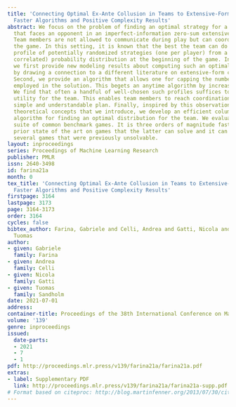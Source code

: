 ```yaml
---
title: 'Connecting Optimal Ex-Ante Collusion in Teams to Extensive-Form Correlation:
  Faster Algorithms and Positive Complexity Results'
abstract: We focus on the problem of finding an optimal strategy for a team of players
  that faces an opponent in an imperfect-information zero-sum extensive-form game.
  Team members are not allowed to communicate during play but can coordinate before
  the game. In this setting, it is known that the best the team can do is sample a
  profile of potentially randomized strategies (one per player) from a joint (a.k.a.
  correlated) probability distribution at the beginning of the game. In this paper,
  we first provide new modeling results about computing such an optimal distribution
  by drawing a connection to a different literature on extensive-form correlation.
  Second, we provide an algorithm that allows one for capping the number of profiles
  employed in the solution. This begets an anytime algorithm by increasing the cap.
  We find that often a handful of well-chosen such profiles suffices to reach optimal
  utility for the team. This enables team members to reach coordination through a
  simple and understandable plan. Finally, inspired by this observation and leveraging
  theoretical concepts that we introduce, we develop an efficient column-generation
  algorithm for finding an optimal distribution for the team. We evaluate it on a
  suite of common benchmark games. It is three orders of magnitude faster than the
  prior state of the art on games that the latter can solve and it can also solve
  several games that were previously unsolvable.
layout: inproceedings
series: Proceedings of Machine Learning Research
publisher: PMLR
issn: 2640-3498
id: farina21a
month: 0
tex_title: 'Connecting Optimal Ex-Ante Collusion in Teams to Extensive-Form Correlation:
  Faster Algorithms and Positive Complexity Results'
firstpage: 3164
lastpage: 3173
page: 3164-3173
order: 3164
cycles: false
bibtex_author: Farina, Gabriele and Celli, Andrea and Gatti, Nicola and Sandholm,
  Tuomas
author:
- given: Gabriele
  family: Farina
- given: Andrea
  family: Celli
- given: Nicola
  family: Gatti
- given: Tuomas
  family: Sandholm
date: 2021-07-01
address:
container-title: Proceedings of the 38th International Conference on Machine Learning
volume: '139'
genre: inproceedings
issued:
  date-parts:
  - 2021
  - 7
  - 1
pdf: http://proceedings.mlr.press/v139/farina21a/farina21a.pdf
extras:
- label: Supplementary PDF
  link: http://proceedings.mlr.press/v139/farina21a/farina21a-supp.pdf
# Format based on citeproc: http://blog.martinfenner.org/2013/07/30/citeproc-yaml-for-bibliographies/
---
```

